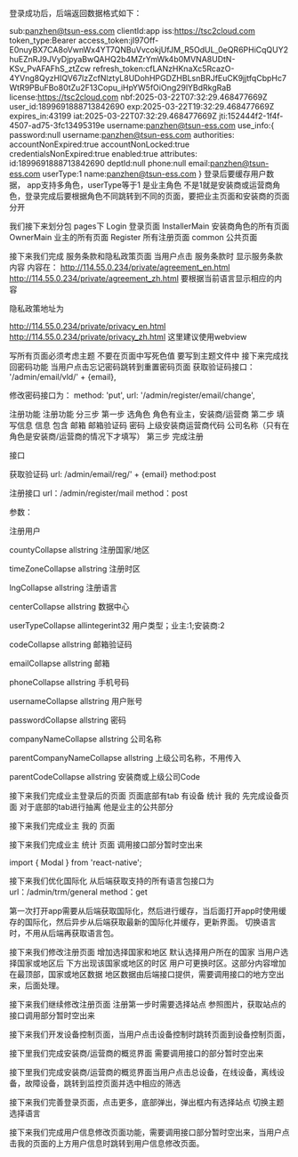 登录成功后，后端返回数据格式如下：

sub:panzhen@tsun-ess.com
clientId:app
iss:https://tsc2cloud.com
token_type:Bearer
access_token:jI97Off-E0nuyBX7CA8oVwnWx4YT7QNBuVvcokjUfJM_R5OdUL_0eQR6PHiCqQUY2huEZnRJ9JVyDjpyaBwQAHQ2b4MZrYmWk4b0MVNA8UDtN-KSv_PvAFAFhS_ztZcw
refresh_token:cfLANzHKnaXc5RcazO-4YVng8QyzHIQV67lzZcfNlztyL8UDohHPGDZHBLsnBRJfEuCK9jjtfqCbpHc7WtR9PBuFBo80tZu2F13Copu_iHpYW5fOiOng29lYBdRkgRaB
license:https://tsc2cloud.com
nbf:2025-03-22T07:32:29.468477669Z
user_id:1899691888713842690
exp:2025-03-22T19:32:29.468477669Z
expires_in:43199
iat:2025-03-22T07:32:29.468477669Z
jti:152444f2-1f4f-4507-ad75-3fc13495319e
username:panzhen@tsun-ess.com
use_info:{
    password:null
    username:panzhen@tsun-ess.com
    authorities:
    accountNonExpired:true
    accountNonLocked:true
    credentialsNonExpired:true
    enabled:true
    attributes:
    id:1899691888713842690
    deptId:null
    phone:null
    email:panzhen@tsun-ess.com
    userType:1
    name:panzhen@tsun-ess.com
}
登录后要缓存用户数据，
app支持多角色，userType等于1 是业主角色 不是1就是安装商或运营商角色，登录完成后要根据角色不同跳转到不同的页面，要把业主页面和安装商的页面分开

我们接下来划分包
pages下
Login 登录页面
InstallerMain 安装商角色的所有页面
OwnerMain 业主的所有页面
Register 所有注册页面
common 公共页面

接下来我们完成 服务条款和隐私政策页面
当用户点击 服务条款时 显示服务条款内容 内容在：
http://114.55.0.234/private/agreement_en.html
http://114.55.0.234/private/agreement_zh.html
要根据当前语言显示相应的内容

隐私政策地址为

http://114.55.0.234/private/privacy_en.html
http://114.55.0.234/private/privacy_zh.html
这里建议使用webview

写所有页面必须考虑主题 不要在页面中写死色值 要写到主题文件中
接下来完成找回密码功能 
当用户点击忘记密码跳转到重置密码页面
获取验证码接口：
'/admin/email/vld/' + {email},

修改密码接口为：
method: 'put',
    url: '/admin/register/email/change',


注册功能
注册功能 分三步 
第一步 选角色 角色有业主，安装商/运营商
第二步 填写信息 信息 包含 邮箱 邮箱验证码 密码 上级安装商运营商代码 公司名称（只有在角色是安装商/运营商的情况下才填写）
第三步 完成注册

接口 

获取验证码 
  url: /admin/email/reg/' + {email} 
  method:post

 注册接口
   url：/admin/register/mail
   method：post
   
   参数：
   
注册用户

countyCollapse allstring
注册国家/地区

timeZoneCollapse allstring
注册时区

lngCollapse allstring
注册语言

centerCollapse allstring
数据中心

userTypeCollapse allintegerint32
用户类型；业主:1;安装商:2

codeCollapse allstring
邮箱验证码

emailCollapse allstring
邮箱

phoneCollapse allstring
手机号码

usernameCollapse allstring
用户账号

passwordCollapse allstring
密码

companyNameCollapse allstring
公司名称

parentCompanyNameCollapse allstring
上级公司名称，不用传入

parentCodeCollapse allstring
安装商或上级公司Code

接下来我们完成业主登录后的页面
页面底部有tab 有设备 统计 我的
先完成设备页面 对于底部的tab进行抽离 他是业主的公共部分

接下来我们完成业主 我的 页面

接下来我们完成业主 统计 页面
 调用接口部分暂时空出来 

import { Modal } from 'react-native';

接下来我们优化国际化 
从后端获取支持的所有语言包接口为
url：/admin/trm/general
method：get

第一次打开app需要从后端获取国际化，然后进行缓存，当后面打开app时使用缓存的国际化，然后异步从后端获取最新的国际化并缓存，更新界面。
切换语言时，不用从后端再获取语言包。

接下来我们修改注册页面 增加选择国家和地区 默认选择用户所在的国家  当用户选择国家或地区后 下方出现该国家或地区的时区 用户可更换时区。这部分内容增加在最顶部，国家或地区数据 地区数据由后端接口提供，需要调用接口的地方空出来，后面处理。

接下来我们继续修改注册页面 注册第一步时需要选择站点 参照图片，获取站点的接口调用部分暂时空出来

接下来我们开发设备控制页面，当用户点击设备控制时跳转页面到设备控制页面，

接下里我们完成安装商/运营商的概览界面
 需要调用接口的部分暂时空出来

接下里我们完成安装商/运营商的概览界面当用户点击总设备，在线设备，离线设备，故障设备，跳转到监控页面并选中相应的筛选

接下来我们完善登录页面，点击更多，底部弹出，弹出框内有选择站点 切换主题 选择语言

接下来我们完成用户信息修改页面功能，需要调用接口部分暂时空出来，当用户点击我的页面的上方用户信息时跳转到用户信息修改页面。


